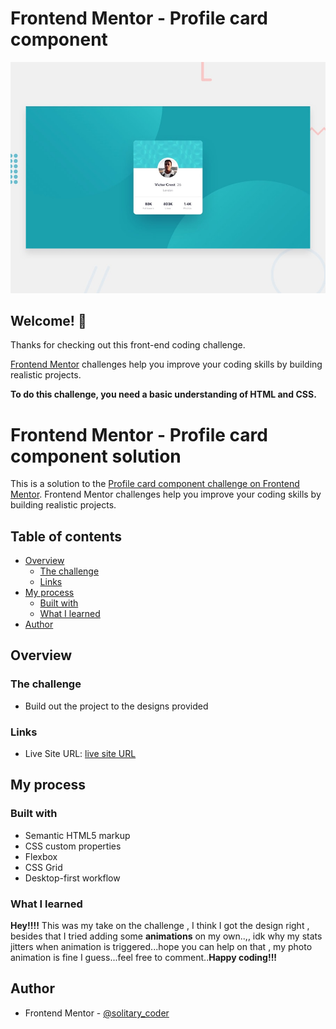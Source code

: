 # Frontend Mentor - Profile card component

![Design preview for the Profile card component coding challenge](./design/desktop-preview.jpg)

## Welcome! 👋

Thanks for checking out this front-end coding challenge.

[Frontend Mentor](https://www.frontendmentor.io) challenges help you improve your coding skills by building realistic projects.

**To do this challenge, you need a basic understanding of HTML and CSS.**

# Frontend Mentor - Profile card component solution

This is a solution to the [Profile card component challenge on Frontend Mentor](https://www.frontendmentor.io/challenges/profile-card-component-cfArpWshJ). Frontend Mentor challenges help you improve your coding skills by building realistic projects. 

## Table of contents

- [Overview](#overview)
  - [The challenge](#the-challenge)
  - [Links](#links)
- [My process](#my-process)
  - [Built with](#built-with)
  - [What I learned](#what-i-learned)
- [Author](#author)

## Overview

### The challenge

- Build out the project to the designs provided

### Links

- Live Site URL: [live site URL](https://kabir-afk.github.io/frontend-mentor-challenges/profile-card-component/)

## My process

### Built with

- Semantic HTML5 markup
- CSS custom properties
- Flexbox
- CSS Grid
- Desktop-first workflow
  
### What I learned

**Hey!!!!** This was my take on the challenge , I think I got the design right , besides that I tried adding some **animations** on my own..,, idk why my stats  jitters when animation is triggered...hope you can help on that , my  photo animation is fine I guess...feel free to comment..**Happy coding!!!**

## Author

- Frontend Mentor - [@solitary_coder](https://www.frontendmentor.io/profile/kabir-afk)
